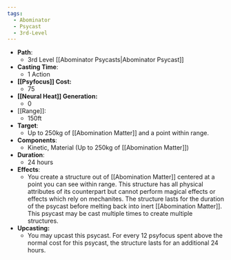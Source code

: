 ```yaml
---
tags:
  - Abominator
  - Psycast
  - 3rd-Level
---
```

- **Path**:
	- 3rd Level [[Abominator Psycasts|Abominator Psycast]]
- **Casting Time**:
	- 1 Action
- **[[Psyfocus]] Cost:**
	- 75
- **[[Neural Heat]] Generation:**
	- 0
- [[Range]]:
	- 150ft
- **Target**:
	- Up to 250kg of [[Abomination Matter]] and a point within range.
- **Components**:
	- Kinetic, Material (Up to 250kg of [[Abomination Matter]])
- **Duration**:
	- 24 hours
- **Effects**:
	- You create a structure out of [[Abomination Matter]] centered at a point you can see within range. This structure has all physical attributes of its counterpart but cannot perform magical effects or effects which rely on mechanites. The structure lasts for the duration of the psycast before melting back into inert [[Abomination Matter]]. This psycast may be cast multiple times to create multiple structures.
- **Upcasting:**
	- You may upcast this psycast. For every 12 psyfocus spent above the normal cost for this psycast, the structure lasts for an additional 24 hours. 
